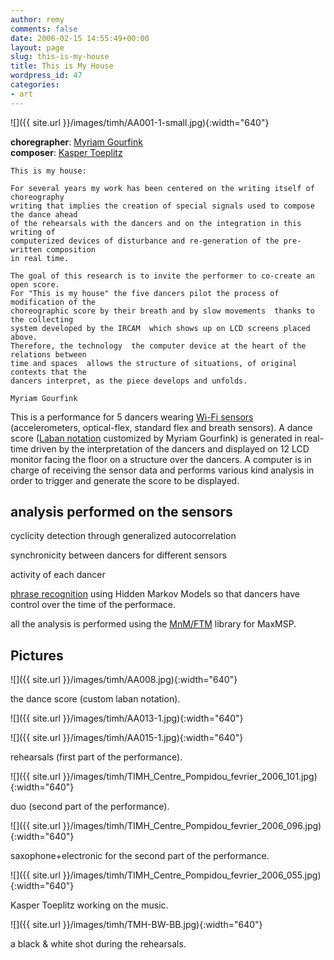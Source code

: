 ```yaml
---
author: remy
comments: false
date: 2006-02-15 14:55:49+00:00
layout: page
slug: this-is-my-house
title: This is My House
wordpress_id: 47
categories:
- art
---
```



![]({{ site.url }}/images/timh/AA001-1-small.jpg){:width="640"}

**choregrapher**: [Myriam Gourfink](http://www.myriam-gourfink.com/)<br/>
**composer**: [Kasper Toeplitz](http://www.sleazeart.com/)


    This is my house: 

    For several years my work has been centered on the writing itself of choreography  
    writing that implies the creation of special signals used to compose the dance ahead 
    of the rehearsals with the dancers and on the integration in this writing of 
    computerized devices of disturbance and re-generation of the pre-written composition 
    in real time. 

    The goal of this research is to invite the performer to co-create an open score. 
    For "This is my house" the five dancers pilot the process of modification of the 
    choreographic score by their breath and by slow movements  thanks to the collecting 
    system developed by the IRCAM  which shows up on LCD screens placed above. 
    Therefore, the technology  the computer device at the heart of the relations between 
    time and spaces  allows the structure of situations, of original contexts that the 
    dancers interpret, as the piece develops and unfolds. 

    Myriam Gourfink


This is a performance for 5 dancers wearing [Wi-Fi sensors](http://recherche.ircam.fr/equipes/temps-reel/movement/flety/static.php?page=static050309-144808) (accelerometers, optical-flex, standard flex and breath sensors). A dance score ([Laban notation](http://notation.free.fr/) customized by Myriam Gourfink) is generated in real-time driven by the interpretation of the dancers and displayed on 12 LCD monitor facing the floor on a structure over the dancers. A computer is in charge of receiving the sensor data and performs various kind analysis in order to trigger and generate the score to be displayed.


## analysis performed on the sensors


cyclicity detection through generalized autocorrelation

synchronicity between dancers for different sensors

activity of each dancer

[phrase recognition](http://recherche.ircam.fr/equipes/temps-reel/movement/muller/static.php?page=static041126-184936) using Hidden Markov Models so that dancers have control over the time of the performace.

all the analysis is performed using the [MnM/FTM](http://recherche.ircam.fr/equipes/temps-reel/ftm/mnm.html) library for MaxMSP.



## Pictures


![]({{ site.url }}/images/timh/AA008.jpg){:width="640"}

the dance score (custom laban notation).

![]({{ site.url }}/images/timh/AA013-1.jpg){:width="640"}

![]({{ site.url }}/images/timh/AA015-1.jpg){:width="640"}

rehearsals (first part of the performance).

![]({{ site.url }}/images/timh/TIMH_Centre_Pompidou_fevrier_2006_101.jpg){:width="640"}

duo (second part of the performance).

![]({{ site.url }}/images/timh/TIMH_Centre_Pompidou_fevrier_2006_096.jpg){:width="640"}

saxophone+electronic for the second part of the performance.

![]({{ site.url }}/images/timh/TIMH_Centre_Pompidou_fevrier_2006_055.jpg){:width="640"}

Kasper Toeplitz working on the music.

![]({{ site.url }}/images/timh/TMH-BW-BB.jpg){:width="640"}

a black & white shot during the rehearsals.
